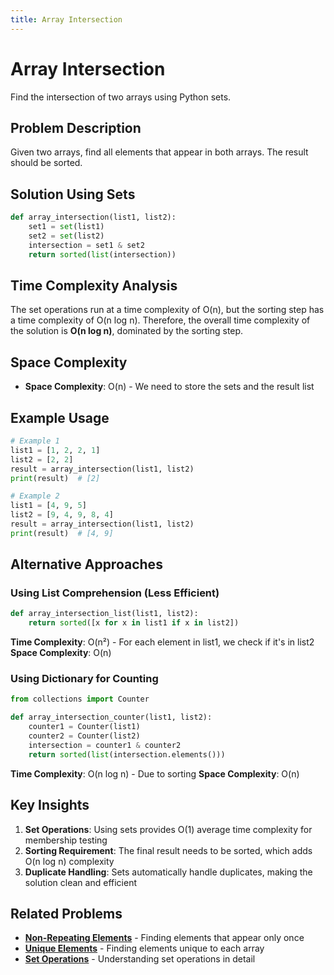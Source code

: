 ```yaml
---
title: Array Intersection
---
```


# Array Intersection

Find the intersection of two arrays using Python sets.

## Problem Description

Given two arrays, find all elements that appear in both arrays. The result should be sorted.

## Solution Using Sets

```python
def array_intersection(list1, list2):
    set1 = set(list1)
    set2 = set(list2)
    intersection = set1 & set2
    return sorted(list(intersection))
```

## Time Complexity Analysis

The set operations run at a time complexity of O(n), but the sorting step has a time complexity of O(n log n). Therefore, the overall time complexity of the solution is **O(n log n)**, dominated by the sorting step.

## Space Complexity

- **Space Complexity**: O(n) - We need to store the sets and the result list

## Example Usage

```python
# Example 1
list1 = [1, 2, 2, 1]
list2 = [2, 2]
result = array_intersection(list1, list2)
print(result)  # [2]

# Example 2
list1 = [4, 9, 5]
list2 = [9, 4, 9, 8, 4]
result = array_intersection(list1, list2)
print(result)  # [4, 9]
```

## Alternative Approaches

### Using List Comprehension (Less Efficient)

```python
def array_intersection_list(list1, list2):
    return sorted([x for x in list1 if x in list2])
```

**Time Complexity**: O(n²) - For each element in list1, we check if it's in list2
**Space Complexity**: O(n)

### Using Dictionary for Counting

```python
from collections import Counter

def array_intersection_counter(list1, list2):
    counter1 = Counter(list1)
    counter2 = Counter(list2)
    intersection = counter1 & counter2
    return sorted(list(intersection.elements()))
```

**Time Complexity**: O(n log n) - Due to sorting
**Space Complexity**: O(n)

## Key Insights

1. **Set Operations**: Using sets provides O(1) average time complexity for membership testing
2. **Sorting Requirement**: The final result needs to be sorted, which adds O(n log n) complexity
3. **Duplicate Handling**: Sets automatically handle duplicates, making the solution clean and efficient

## Related Problems

- **[Non-Repeating Elements](Non_Repeating_Elements.md)** - Finding elements that appear only once
- **[Unique Elements](Unique_Elements.md)** - Finding elements unique to each array
- **[Set Operations](../../Data_Structures/Python_Sets/Set_Operations.md)** - Understanding set operations in detail
